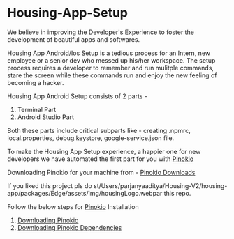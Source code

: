 #  Housing-App-Setup

We believe in improving the Developer's Experience to foster the development of beautiful apps and softwares. 

Housing App Android/Ios Setup is a tedious process for an Intern, new employee or a senior dev who messed up his/her workspace. The setup process requires a developer to remember and run mulitple commands, stare the screen while these commands run and enjoy the new feeling of becoming a hacker.

Housing App Android Setup consists of 2 parts - 

1. Terminal Part
2. Android Studio Part

Both these parts include critical subparts like - creating .npmrc, local.properties, debug.keystore, google-service.json file. 

To make the Housing App Setup experience, a happier one for new developers we have automated the first part for you with [Pinokio](https://pinokio.computer/)

Downloading Pinokio for your machine from - [Pinokio Downloads](https://docs.pinokio.computer/download/)

If you liked this project pls do st/Users/parjanyaaditya/Housing-V2/housing-app/packages/Edge/assets/img/housingLogo.webpar this repo. 

Follow the below steps for [Pinokio](https://pinokio.computer/) Installation 

1. [Downloading Pinokio](https://drive.google.com/file/d/1lfLWYzfPq0A7OA2iitZYU-AA3LFY_u_q/view?usp=share_link)
2. [Downloading Pinokio Dependencies](https://drive.google.com/file/d/1U3z0QsDhE5eZIMPK0HfH1QdcpRKoj5i0/view?usp=share_link)

